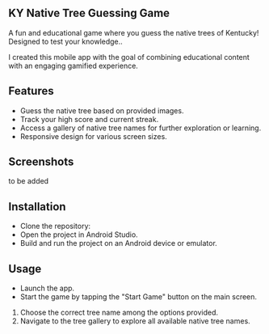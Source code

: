 ## KY Native Tree Guessing Game

A fun and educational game where you guess the native trees of Kentucky! Designed to test your knowledge..

I created this mobile app with the goal of combining educational content with an engaging gamified experience.

## Features
- Guess the native tree based on provided images.
- Track your high score and current streak.
- Access a gallery of native tree names for further exploration or learning.
- Responsive design for various screen sizes.

## Screenshots
to be added

## Installation
- Clone the repository:
- Open the project in Android Studio.
- Build and run the project on an Android device or emulator.

## Usage
- Launch the app.
- Start the game by tapping the "Start Game" button on the main screen.
1.  Choose the correct tree name among the options provided.
2.  Navigate to the tree gallery to explore all available native tree names.

